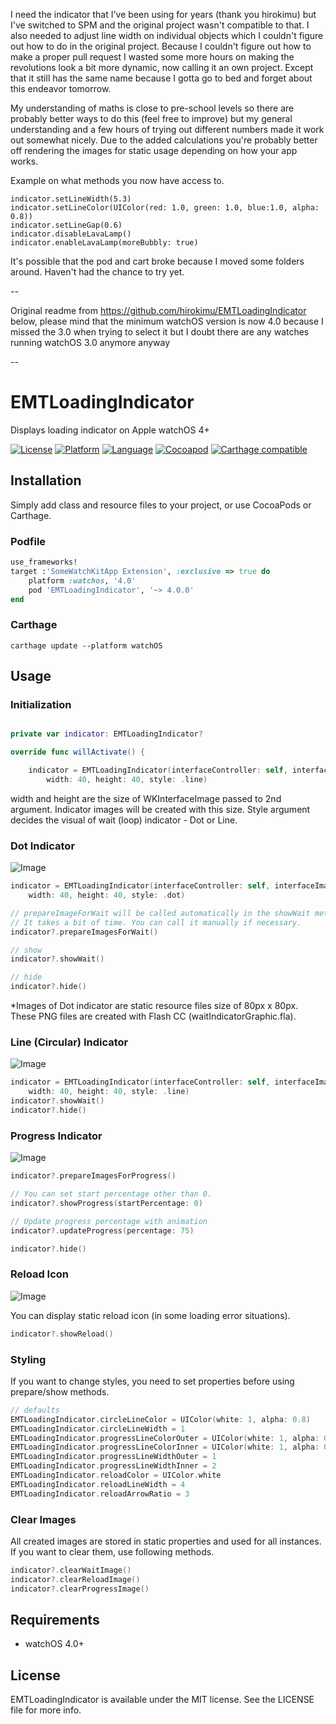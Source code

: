 I need the indicator that I've been using for years (thank you hirokimu) but I've switched to SPM and the original project wasn't compatible to that. I also needed to adjust line width on individual objects which I couldn't figure out how to do in the original project. Because I couldn't figure out how to make a proper pull request I wasted some more hours on making the revolutions look a bit more dynamic, now calling it an own project. Except that it still has the same name because I gotta go to bed and forget about this endeavor tomorrow. 

My understanding of maths is close to pre-school levels so there are probably better ways to do this (feel free to improve) but my general understanding and a few hours of trying out different numbers made it work out somewhat nicely. Due to the added calculations you're probably better off rendering the images for static usage depending on how your app works.

Example on what methods you now have access to.

```     
indicator.setLineWidth(5.3)
indicator.setLineColor(UIColor(red: 1.0, green: 1.0, blue:1.0, alpha: 0.8))
indicator.setLineGap(0.6)
indicator.disableLavaLamp()
indicator.enableLavaLamp(moreBubbly: true)
``` 

It's possible that the pod and cart broke because I moved some folders around. Haven't had the chance to try yet.

--

Original readme from https://github.com/hirokimu/EMTLoadingIndicator below, please mind that the minimum watchOS version is now 4.0 because I missed the 3.0 when trying to select it but I doubt there are any watches running watchOS 3.0 anymore anyway  

--

# EMTLoadingIndicator

Displays loading indicator on Apple watchOS 4+

[![License](https://img.shields.io/badge/license-MIT-blue.svg?style=flat
            )](http://mit-license.org) [![Platform](https://img.shields.io/badge/platform-watchOS-lightgrey.svg?style=flat
             )](https://developer.apple.com/resources/) [![Language](https://img.shields.io/badge/language-swift-orange.svg?style=flat
             )](https://developer.apple.com/swift) [![Cocoapod](https://img.shields.io/cocoapods/v/EMTLoadingIndicator.svg?style=flat)](http://cocoadocs.org/docsets/EMTLoadingIndicator/)
[![Carthage compatible](https://img.shields.io/badge/Carthage-compatible-4BC51D.svg?style=flat)](https://github.com/Carthage/Carthage)

## Installation
Simply add class and resource files to your project, or use CocoaPods or Carthage.
 
### Podfile

```ruby
use_frameworks!
target :'SomeWatchKitApp Extension', :exclusive => true do
	platform :watchos, '4.0'
    pod 'EMTLoadingIndicator', '~> 4.0.0'
end
```

### Carthage

```
carthage update --platform watchOS
```

## Usage

### Initialization

```swift

private var indicator: EMTLoadingIndicator?

override func willActivate() {

    indicator = EMTLoadingIndicator(interfaceController: self, interfaceImage: image!,
        width: 40, height: 40, style: .line)
```

width and height are the size of WKInterfaceImage passed to 2nd argument. Indicator images will be created with this size.
Style argument decides the visual of wait (loop) indicator - Dot or Line.


### Dot Indicator

![Image](http://www.emotionale.jp/images/git/loadingindicator/img0.jpg)

```swift
indicator = EMTLoadingIndicator(interfaceController: self, interfaceImage: image!,
    width: 40, height: 40, style: .dot)

// prepareImageForWait will be called automatically in the showWait method at the first time.
// It takes a bit of time. You can call it manually if necessary.
indicator?.prepareImagesForWait()

// show
indicator?.showWait()

// hide
indicator?.hide()
```
*Images of Dot indicator are static resource files size of 80px x 80px.
 These PNG files are created with Flash CC (waitIndicatorGraphic.fla).


### Line (Circular) Indicator

![Image](http://www.emotionale.jp/images/git/loadingindicator/img1.jpg)

```swift
indicator = EMTLoadingIndicator(interfaceController: self, interfaceImage: image!,
    width: 40, height: 40, style: .line)
indicator?.showWait()
indicator?.hide()
```

### Progress Indicator

![Image](http://www.emotionale.jp/images/git/loadingindicator/img2.jpg)

```swift
indicator?.prepareImagesForProgress()

// You can set start percentage other than 0.
indicator?.showProgress(startPercentage: 0)

// Update progress percentage with animation
indicator?.updateProgress(percentage: 75)

indicator?.hide()
```

### Reload Icon

![Image](http://www.emotionale.jp/images/git/loadingindicator/img3.jpg)

You can display static reload icon (in some loading error situations).

```swift
indicator?.showReload()
```

### Styling

If you want to change styles, you need to set properties before using prepare/show methods.

```swift
// defaults
EMTLoadingIndicator.circleLineColor = UIColor(white: 1, alpha: 0.8)
EMTLoadingIndicator.circleLineWidth = 1
EMTLoadingIndicator.progressLineColorOuter = UIColor(white: 1, alpha: 0.28)
EMTLoadingIndicator.progressLineColorInner = UIColor(white: 1, alpha: 0.70)
EMTLoadingIndicator.progressLineWidthOuter = 1
EMTLoadingIndicator.progressLineWidthInner = 2
EMTLoadingIndicator.reloadColor = UIColor.white
EMTLoadingIndicator.reloadLineWidth = 4
EMTLoadingIndicator.reloadArrowRatio = 3
```

### Clear Images

All created images are stored in static properties and used for all instances.
If you want to clear them, use following methods.

```swift
indicator?.clearWaitImage()
indicator?.clearReloadImage()
indicator?.clearProgressImage()
```

## Requirements
- watchOS 4.0+ 

## License
EMTLoadingIndicator is available under the MIT license. See the LICENSE file for more info.
